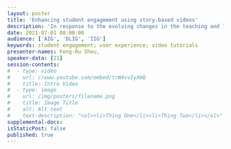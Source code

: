 ```yaml
---
layout: poster
title: 'Enhancing student engagement using story-based videos'
description: 'In response to the evolving changes in the teaching and learning environment, we re-designed several learning videos to encourage a more engaging learning experience by incorporating new instructional strategies, specifically story-based learning. In contrast to conventional screen-recorded video tutorials with narratives, story-based videos were developed with cartoon characters, settings, and contexts similar to student life. Both types of videos were used for library instruction. Informal assessments have shown that both types of tutorials were effective in terms of student learning outcomes. We conducted a user study with 50 first-year students with two kinds of videos to address student engagement. The poster will share the detailed results and comments from students. The main takeaways are that while the immediate learning outcomes were similar, student engagement and confidence level were higher for the story-based video. And, when students were asked about their preferences of presentation type if given an option, the majority of them choose story-based presentation. This study tests the approach in an academic library setting with undergraduate students and potentially can lead to improvements in information literacy programs and inform library practices. We believe the story-based approach has great potential to enhance student learning in an online setting as well.'
date: 2021-07-01 08:00:00
audience: ['AIG', 'DLIG', 'IIG']
keywords: student engagement; user experience; video tutorials
presenter-names: Feng-Ru Sheu,
speaker-data: [21]
session-contents:
#  - type: video
#    url: //www.youtube.com/embed/trW4vvIyXmQ
#    title: Intro Video
#  - type: image
#    url: /img/posters/filename.png
#    title: Image Title
#    alt: Alt text
#    text-description: "<ol><li>Thing One</li><li>Thing Two</li></ol>"
supplemental-docs:
isStaticPost: false
published: true
---
```

